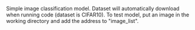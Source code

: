 Simple image classification model.
Dataset will automatically download when running code (dataset is CIFAR10).
To test model, put an image in the working directory and add the address to "image_list".
